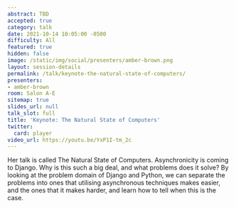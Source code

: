 ```yaml
---
abstract: TBD
accepted: true
category: talk
date: 2021-10-14 10:05:00 -0500
difficulty: All
featured: true
hidden: false
image: /static/img/social/presenters/amber-brown.png
layout: session-details
permalink: /talk/keynote-the-natural-state-of-computers/
presenters:
- amber-brown
room: Salon A-E
sitemap: true
slides_url: null
talk_slot: full
title: 'Keynote: The Natural State of Computers'
twitter:
  card: player
video_url: https://youtu.be/YxP1I-tm_2c
---
```


Her talk is called The Natural State of Computers. Asynchronicity is coming to Django. Why is this such a big deal, and what problems does it solve? By looking at the problem domain of Django and Python, we can separate the problems into ones that utilising asynchronous techniques makes easier, and the ones that it makes harder, and learn how to tell when this is the case.
